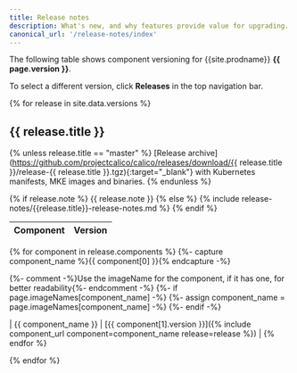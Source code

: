 ```yaml
---
title: Release notes
description: What's new, and why features provide value for upgrading.
canonical_url: '/release-notes/index'
---
```


The following table shows component versioning for {{site.prodname}}  **{{ page.version }}**.


To select a different version, click **Releases** in the top navigation bar.

{% for release in site.data.versions %}
## {{ release.title }}
{% unless release.title == "master" %}
[Release archive](https://github.com/projectcalico/calico/releases/download/{{ release.title }}/release-{{ release.title }}.tgz){:target="_blank"} with Kubernetes manifests, MKE images and binaries.
{% endunless %}

{% if release.note %}
{{ release.note }}
{% else %}
{% include release-notes/{{release.title}}-release-notes.md %}
{% endif %}

| Component              | Version |
|------------------------|---------|
{% for component in release.components %}
{%- capture component_name %}{{ component[0] }}{% endcapture -%}

{%- comment -%}Use the imageName for the component, if it has one, for better readability{%- endcomment -%}
{%- if page.imageNames[component_name] -%}
    {%- assign component_name = page.imageNames[component_name] -%}
{%- endif -%}

| {{ component_name }}   | [{{ component[1].version }}]({% include component_url component=component_name release=release %}) |
{% endfor %}

{% endfor %}
